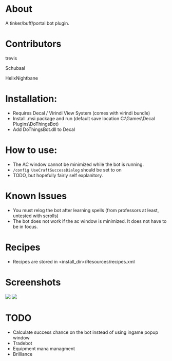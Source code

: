 # About
A tinker/buff/portal bot plugin.

# Contributors
trevis

Schubaal

HelixNightbane

# Installation:
 - Requires Decal / Virindi View System (comes with virindi bundle)
 - Install .msi package and run (default save location C:\Games\Decal Plugins\DoThingsBot)
 - Add DoThingsBot.dll to Decal
    
# How to use:
 - The AC window cannot be minimized while the bot is running.
 - `/config UseCraftSuccessDialog` should be set to on
 - TODO, but hopefully fairly self explanitory.

# Known Issues
 - You must relog the bot after learning spells (from professors at least, untested with scrolls)
 - The bot does not work if the ac window is minimized.  It does not have to be in focus.

# Recipes
- Recipes are stored in <install_dir>/Resources/recipes.xml

# Screenshots
![](https://i.gyazo.com/ba7c1b6dedf462864c74d54f4541de73.png)
![](https://i.gyazo.com/2f1cbb53dda27fa07d2ab6b8bf2f53bb.png)

# TODO
 - Calculate success chance on the bot instead of using ingame popup window
 - Tradebot
 - Equipment mana managment
 - Brilliance
